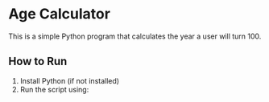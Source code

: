# Age Calculator

This is a simple Python program that calculates the year a user will turn 100.

## How to Run
1. Install Python (if not installed)
2. Run the script using:
